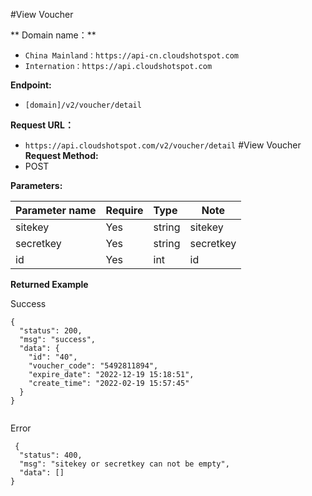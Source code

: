 #View Voucher
 
** Domain name：** 
- `China Mainland：https://api-cn.cloudshotspot.com`
- `Internation：https://api.cloudshotspot.com` 
 

**Endpoint:** 

- `[domain]/v2/voucher/detail`


**Request URL：** 
- ` https://api.cloudshotspot.com/v2/voucher/detail `
#View Voucher
**Request Method:**
- POST 

**Parameters:** 

|Parameter name|Require|Type|Note|
|:----    |:---|:----- |-----   |
|sitekey |  Yes  |    string   |    sitekey   |
|secretkey |  Yes  |    string   |    secretkey   |
|id |  Yes  |    int   |    id   |


**Returned Example**

Success
``` 
{
  "status": 200,
  "msg": "success",
  "data": {
    "id": "40",
    "voucher_code": "5492811894",
    "expire_date": "2022-12-19 15:18:51",
    "create_time": "2022-02-19 15:57:45"
  }
}


```


 Error
```
 {
  "status": 400,
  "msg": "sitekey or secretkey can not be empty",
  "data": []
}
```
